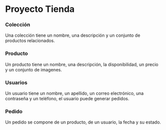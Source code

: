 # Proyecto Tienda

### Colección
Una colección tiene un nombre, una descripción y un conjunto de productos relacionados.

### Producto
Un producto tiene un nombre, una descripción, la disponibilidad, un precio y un conjunto de imagenes.

### Usuarios
Un usuario tiene un nombre, un apellido, un correo electrónico, una contraseña y un teléfono, el usuario puede generar pedidos.

### Pedido
Un pedido se compone de un producto, de un usuario, la fecha y su estado.
